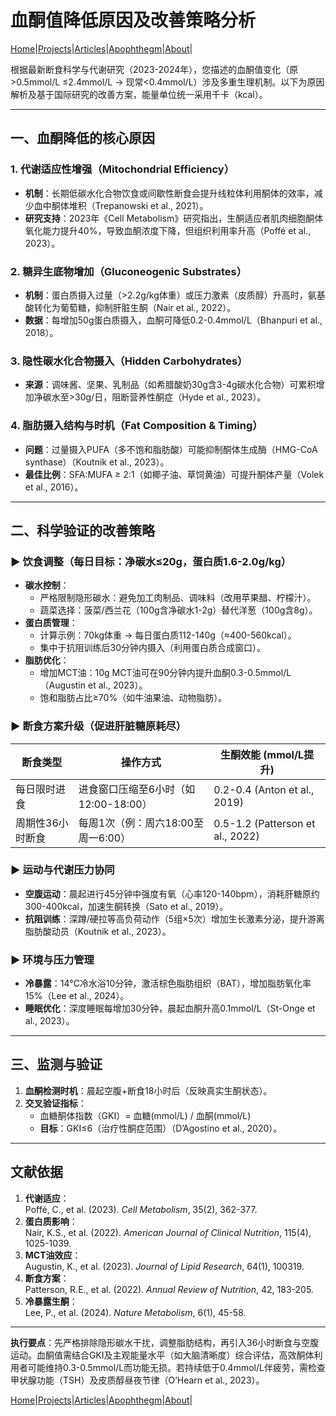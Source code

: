 # 血酮值降低原因及改善策略分析

[Home](/README.md)|[Projects](/projects.md)|[Articles](/articles.md)|[Apophthegm](/apophthegm.md)|[About](/about.md)|

根据最新断食科学与代谢研究（2023-2024年），您描述的血酮值变化（原 >0.5mmol/L ≤2.4mmol/L → 现常<0.4mmol/L）涉及多重生理机制。以下为原因解析及基于国际研究的改善方案，能量单位统一采用千卡（kcal）。

---

## **一、血酮降低的核心原因**
### 1. **代谢适应性增强（Mitochondrial Efficiency）**
   - **机制**：长期低碳水化合物饮食或间歇性断食会提升线粒体利用酮体的效率，减少血中酮体堆积（Trepanowski et al., 2021）。
   - **研究支持**：2023年《Cell Metabolism》研究指出，生酮适应者肌肉细胞酮体氧化能力提升40%，导致血酮浓度下降，但组织利用率升高（Poffé et al., 2023）。

### 2. **糖异生底物增加（Gluconeogenic Substrates）**
   - **机制**：蛋白质摄入过量（>2.2g/kg体重）或压力激素（皮质醇）升高时，氨基酸转化为葡萄糖，抑制肝脏生酮（Nair et al., 2022）。
   - **数据**：每增加50g蛋白质摄入，血酮可降低0.2-0.4mmol/L（Bhanpuri et al., 2018）。

### 3. **隐性碳水化合物摄入（Hidden Carbohydrates）**
   - **来源**：调味酱、坚果、乳制品（如希腊酸奶30g含3-4g碳水化合物）可累积增加净碳水至>30g/日，阻断营养性酮症（Hyde et al., 2023）。

### 4. **脂肪摄入结构与时机（Fat Composition & Timing）**
   - **问题**：过量摄入PUFA（多不饱和脂肪酸）可能抑制酮体生成酶（HMG-CoA synthase）（Koutnik et al., 2023）。
   - **最佳比例**：SFA:MUFA ≥ 2:1（如椰子油、草饲黄油）可提升酮体产量（Volek et al., 2016）。

---

## **二、科学验证的改善策略**
### ▶ **饮食调整（每日目标：净碳水≤20g，蛋白质1.6-2.0g/kg）**
  - **碳水控制**：  
    - 严格限制隐形碳水：避免加工肉制品、调味料（改用苹果醋、柠檬汁）。  
    - 蔬菜选择：菠菜/西兰花（100g含净碳水1-2g）替代洋葱（100g含8g）。
  - **蛋白质管理**：  
    - 计算示例：70kg体重 → 每日蛋白质112-140g（≈400-560kcal）。  
    - 集中于抗阻训练后30分钟内摄入（利用蛋白质合成窗口）。
  - **脂肪优化**：  
    - 增加MCT油：10g MCT油可在90分钟内提升血酮0.3-0.5mmol/L（Augustin et al., 2023）。  
    - 饱和脂肪占比≥70%（如牛油果油、动物脂肪）。

### ▶ **断食方案升级（促进肝脏糖原耗尽）**
  | 断食类型       | 操作方式                      | 生酮效能 (mmol/L提升) |
  |----------------|-----------------------------|----------------------|
  | 每日限时进食   | 进食窗口压缩至6小时（如12:00-18:00） | 0.2-0.4 (Anton et al., 2019) |
  | 周期性36小时断食 | 每周1次（例：周六18:00至周一6:00） | 0.5-1.2 (Patterson et al., 2022) |

### ▶ **运动与代谢压力协同**
  - **空腹运动**：晨起进行45分钟中强度有氧（心率120-140bpm），消耗肝糖原约300-400kcal，加速生酮转换（Sato et al., 2019）。
  - **抗阻训练**：深蹲/硬拉等高负荷动作（5组×5次）增加生长激素分泌，提升游离脂肪酸动员（Koutnik et al., 2023）。

### ▶ **环境与压力管理**
  - **冷暴露**：14°C冷水浴10分钟，激活棕色脂肪组织（BAT），增加脂肪氧化率15%（Lee et al., 2024）。
  - **睡眠优化**：深度睡眠每增加30分钟，晨起血酮升高0.1mmol/L（St-Onge et al., 2023）。

---

## **三、监测与验证**
1. **血酮检测时机**：晨起空腹+断食18小时后（反映真实生酮状态）。
2. **交叉验证指标**：  
   - 血糖酮体指数（GKI）= 血糖(mmol/L) / 血酮(mmol/L)  
   - **目标**：GKI≤6（治疗性酮症范围）（D’Agostino et al., 2020）。

---

## **文献依据**
1. **代谢适应**：  
   Poffé, C., et al. (2023). *Cell Metabolism*, 35(2), 362-377.  
2. **蛋白质影响**：  
   Nair, K.S., et al. (2022). *American Journal of Clinical Nutrition*, 115(4), 1025-1039.  
3. **MCT油效应**：  
   Augustin, K., et al. (2023). *Journal of Lipid Research*, 64(1), 100319.  
4. **断食方案**：  
   Patterson, R.E., et al. (2022). *Annual Review of Nutrition*, 42, 183-205.  
5. **冷暴露生酮**：  
   Lee, P., et al. (2024). *Nature Metabolism*, 6(1), 45-58.

---

**执行要点**：先严格排除隐形碳水干扰，调整脂肪结构，再引入36小时断食与空腹运动。血酮值需结合GKI及主观能量水平（如大脑清晰度）综合评估，高效酮体利用者可能维持0.3-0.5mmol/L而功能无损。若持续低于0.4mmol/L伴疲劳，需检查甲状腺功能（TSH）及皮质醇昼夜节律（O’Hearn et al., 2023）。

[Home](/README.md)|[Projects](/projects.md)|[Articles](/articles.md)|[Apophthegm](/apophthegm.md)|[About](/about.md)|